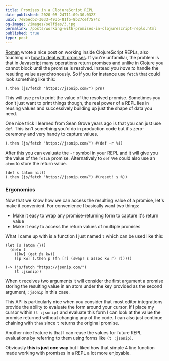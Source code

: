 ```yaml
---
title: Promises in a ClojureScript REPL
date-published: 2020-05-24T11:09:30.032Z
uuid: 7e85ecb2-3033-493b-81f5-8b27cef7574c
og-image: /images/selfies/3.jpg
permalink: /posts/working-with-promises-in-clojurescript-repls.html
published: true
type: post
---
```


[Roman](https://twitter.com/roman01la) wrote a nice post on working inside ClojureScript REPLs, also touching on [how to deal with promises](https://gist.github.com/roman01la/b939e4f2341fc2f931e34a941aba4e15#repl--asynchrony). If you're unfamiliar, the problem is that in Javascript many operations return promises and unlike in Clojure you cannot block until the promise is resolved. Instead you _have to_ handle the resulting value asynchronously. So if you for instance use `fetch` that could look something like this:

    (.then (js/fetch "https://jsonip.com/") prn)

This will use `prn` to print the value of the resolved promise. Sometimes you don't just want to print things though, the real power of a REPL lies in reusing values and successively building up just the shape of data you need.

One nice trick I learned from Sean Grove years ago is that you can just use `def`. This isn't something you'd do in production code but it's zero-ceremony and very handy to capture values.

    (.then (js/fetch "https://jsonip.com/") #(def -r %))

After this you can evaluate the `-r` symbol in your REPL and it will give you the value of the `fetch` promise. Alternatively to `def` we could also use an `atom` to store the return value.

    (def s (atom nil))
    (.then (js/fetch "https://jsonip.com/") #(reset! s %))

### Ergonomics

Now that we know how we can access the resulting value of a promise, let's make it convenient. For convenience I basically want two things:

- Make it easy to wrap any promise-returning form to capture it's return value
- Make it easy to access the return values of multiple promises

What I came up with is a function I just named `t` which can be used like this:

    (let [s (atom {})]
      (defn t
        ([kw] (get @s kw))
        ([p kw] (.then p (fn [r] (swap! s assoc kw r) r)))))
        
    (-> (js/fetch "https://jsonip.com/")
        (t :jsonip))

When `t` receives two arguments it will consider the first argument a promise storing the resulting value in an atom under the key provided as the second argument, `:jsonip` in this case. 

This API is particularly nice when you consider that most editor integrations provide the ability to evaluate the form around your cursor. If I place my cursor within `(t :jsonip)` and evaluate this form I can look at the value the promise returned without changing any of the code. I can also just continue chaining with `then` since `t` returns the original promise. 

Another nice feature is that I can reuse the values for future REPL evaluations by referring to them using forms like `(t :jsonip)`.

Obviously **this is just one way** but I liked how that simple 4 line function made working with promises in a REPL a lot more enjoyable.
